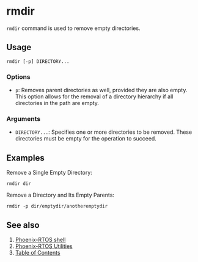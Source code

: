 # rmdir

`rmdir` command is used to remove empty directories.

## Usage

```text
rmdir [-p] DIRECTORY...
```

### Options

- `p`: Removes parent directories as well, provided they are also empty.
This option allows for the removal of a directory hierarchy if all directories in the path are empty.

### Arguments

- `DIRECTORY...`: Specifies one or more directories to be removed.
These directories must be empty for the operation to succeed.

## Examples

Remove a Single Empty Directory:

```text
rmdir dir
```

Remove a Directory and Its Empty Parents:

```text
rmdir -p dir/emptydir/anotheremptydir
```

## See also

1. [Phoenix-RTOS shell](psh.md)
2. [Phoenix-RTOS Utilities](../README.md)
3. [Table of Contents](../../README.md)
